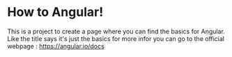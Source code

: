 # How to Angular!

This is a project to create a page where you can find the basics for Angular.
Like the title says it's just the basics for more infor you can go to the official
webpage : https://angular.io/docs
